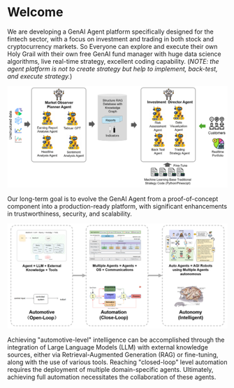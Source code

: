 # Welcome

We are developing a GenAI Agent platform specifically designed for the fintech
sector, with a focus on investment and trading in both stock and cryptocurrency
markets. So Everyone can explore and execute their own Holy Grail with their own
free GenAI fund manager with huge data science algorithms, live real-time strategy,
excellent coding capability. (_NOTE: the agent platform is not to create strategy
but help to implement, back-test, and execute strategy._)

![](fintech-vertical.png)

Our long-term goal is to evolve the GenAI Agent from a proof-of-concept component into a
production-ready platform, with significant enhancements in trustworthiness,
security, and scalability.


![](overview.png)

Achieving "automotive-level" intelligence can be accomplished through the
integration of Large Language Models (LLM) with external knowledge sources,
either via Retrieval-Augmented Generation (RAG) or fine-tuning, along with the
use of various tools. Reaching "closed-loop" level automation requires the
deployment of multiple domain-specific agents. Ultimately, achieving full automation
necessitates the collaboration of these agents.
